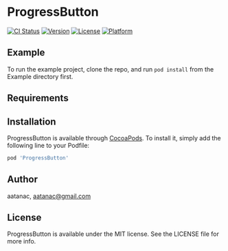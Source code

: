 # ProgressButton

[![CI Status](https://img.shields.io/travis/aatanac/ProgressButton.svg?style=flat)](https://travis-ci.org/aatanac/ProgressButton)
[![Version](https://img.shields.io/cocoapods/v/ProgressButton.svg?style=flat)](https://cocoapods.org/pods/ProgressButton)
[![License](https://img.shields.io/cocoapods/l/ProgressButton.svg?style=flat)](https://cocoapods.org/pods/ProgressButton)
[![Platform](https://img.shields.io/cocoapods/p/ProgressButton.svg?style=flat)](https://cocoapods.org/pods/ProgressButton)

## Example

To run the example project, clone the repo, and run `pod install` from the Example directory first.

## Requirements

## Installation

ProgressButton is available through [CocoaPods](https://cocoapods.org). To install
it, simply add the following line to your Podfile:

```ruby
pod 'ProgressButton'
```

## Author

aatanac, aatanac@gmail.com

## License

ProgressButton is available under the MIT license. See the LICENSE file for more info.
